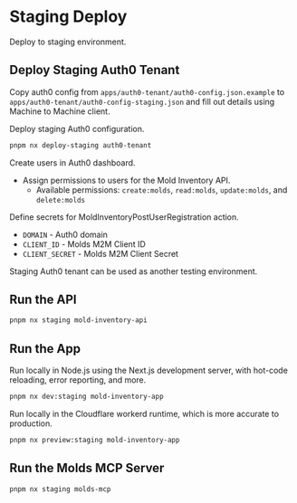 # Staging Deploy

Deploy to staging environment.

## Deploy Staging Auth0 Tenant

Copy auth0 config from `apps/auth0-tenant/auth0-config.json.example` to `apps/auth0-tenant/auth0-config-staging.json` and fill out details using Machine to Machine client.

Deploy staging Auth0 configuration.

```bash
pnpm nx deploy-staging auth0-tenant
```

Create users in Auth0 dashboard.

- Assign permissions to users for the Mold Inventory API.
  - Available permissions: `create:molds`, `read:molds`, `update:molds`, and `delete:molds`

Define secrets for MoldInventoryPostUserRegistration action.

- `DOMAIN` - Auth0 domain
- `CLIENT_ID` - Molds M2M Client ID
- `CLIENT_SECRET` - Molds M2M Client Secret

Staging Auth0 tenant can be used as another testing environment.

## Run the API
```bash
pnpm nx staging mold-inventory-api
```

## Run the App

Run locally in Node.js using the Next.js development server, with hot-code reloading, error reporting, and more.

```bash
pnpm nx dev:staging mold-inventory-app
```

Run locally in the Cloudflare workerd runtime, which is more accurate to production.

```bash
pnpm nx preview:staging mold-inventory-app
```

## Run the Molds MCP Server

```bash
pnpm nx staging molds-mcp
```